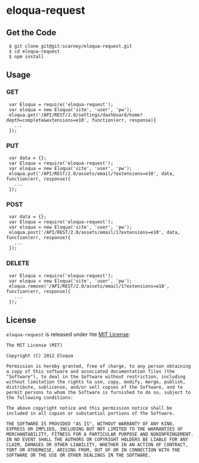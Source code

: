 # eloqua-request

## Get the Code

     $ git clone git@git:scarney/eloqua-request.git
     $ cd eloqua-request
     $ npm install

## Usage
### GET

     var Eloqua = require('eloqua-request');
     var eloqua = new Eloqua('site', 'user', 'pw');
     eloqua.get('/API/REST/2.0/settings/dashboard/home?depth=complete&extensions=e10', function(err, response){
       ...
     });

### PUT

     var data = {};
     var Eloqua = require('eloqua-request');
     var eloqua = new Eloqua('site', 'user', 'pw');
     eloqua.put('/API/REST/2.0/assets/email/?extensions=e10', data, function(err, response){
       ...
     });
      
### POST

     var data = {};
     var Eloqua = require('eloqua-request');
     var eloqua = new Eloqua('site', 'user', 'pw');
     eloqua.post('/API/REST/2.0/assets/email/1?extensions=e10', data, function(err, response){
       ...
     });
      
### DELETE

     var Eloqua = require('eloqua-request');
     var eloqua = new Eloqua('site', 'user', 'pw');
     eloqua.remove('/API/REST/2.0/assets/email/1?extensions=e10', function(err, response){
       ...
     });

## License

`eloqua-request` is released under hte [MIT License](http://www.opensource.org/licenses/mit-license.html):

    The MIT License (MIT)

    Copyright (C) 2012 Eloqua

    Permission is hereby granted, free of charge, to any person obtaining a copy of this software and associated documentation files (the "Software"), to deal in the Software without restriction, including without limitation the rights to use, copy, modify, merge, publish, distribute, sublicense, and/or sell copies of the Software, and to permit persons to whom the Software is furnished to do so, subject to the following conditions:

    The above copyright notice and this permission notice shall be included in all copies or substantial portions of the Software.

    THE SOFTWARE IS PROVIDED "AS IS", WITHOUT WARRANTY OF ANY KIND, EXPRESS OR IMPLIED, INCLUDING BUT NOT LIMITED TO THE WARRANTIES OF MERCHANTABILITY, FITNESS FOR A PARTICULAR PURPOSE AND NONINFRINGEMENT. IN NO EVENT SHALL THE AUTHORS OR COPYRIGHT HOLDERS BE LIABLE FOR ANY CLAIM, DAMAGES OR OTHER LIABILITY, WHETHER IN AN ACTION OF CONTRACT, TORT OR OTHERWISE, ARISING FROM, OUT OF OR IN CONNECTION WITH THE SOFTWARE OR THE USE OR OTHER DEALINGS IN THE SOFTWARE.
